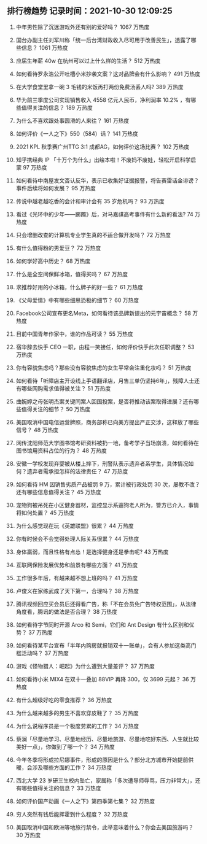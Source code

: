 
## 排行榜趋势 记录时间：2021-10-30 12:09:25
  
  1. 中年男性除了沉迷游戏外还有别的爱好吗？ 1067 万热度
    
  2. 国台办副主任刘军川称「统一后台湾财政收入尽可用于改善民生」，透露了哪些信息？ 1061 万热度
    
  3. 应届生年薪 40w 在杭州可以过上什么样的生活？ 512 万热度
    
  4. 如何看待罗永浩公开吐槽小米抄袭文案？这对品牌会有什么影响？ 491 万热度
    
  5. 在大学食堂里拿一碗 3 毛钱的米饭再打两份免费汤丢人吗? 389 万热度
    
  6. 华为前三季度公司实现销售收入 4558 亿元人民币，净利润率 10.2% ，有哪些值得关注的信息？ 189 万热度
    
  7. 为什么不喜欢跟处事圆滑的人来往？ 161 万热度
    
  8. 如何评价《一人之下》550（584）话？ 141 万热度
    
  9. 2021 KPL 秋季赛广州TTG 3:1 成都AG，如何评价这场比赛？ 102 万热度
    
  10. 知乎携经典 IP 「十万个为什么」出绘本啦！不废妈不废娃，轻松开启科学启蒙 97 万热度
    
  11. 如何看待中南屋发文否认反华，表示已收集好证据报警，将告赛雷话金诽谤？事件后续将如何发展？ 95 万热度
    
  12. 传说中越老越吃香的会计和审计会有 35 岁危机吗？ 93 万热度
    
  13. 看过《光环中的少年——踯躅》后，对马嘉祺高考事件有什么新的看法? 74 万热度
    
  14. 只会增删改查的计算机专业学生真的不适合做开发吗？ 72 万热度
    
  15. 有什么值得粉的男爱豆？ 72 万热度
    
  16. 如何学好高中历史？ 68 万热度
    
  17. 什么是全空间保鲜冰箱，值得买吗？ 67 万热度
    
  18. 求推荐好用的小冰箱，什么牌子的好一些？ 61 万热度
    
  19. 《父母爱情》中有哪些细思恐极的细节？ 60 万热度
    
  20. Facebook公司宣布更名Meta，如何看待该品牌新提出的元宇宙概念？ 58 万热度
    
  21. 目前中国青年作家中，谁的作品可读？ 55 万热度
    
  22. 宿华辞去快手 CEO 一职，由程一笑接任，如何评价快手此次任职调整？ 53 万热度
    
  23. 你有容貌焦虑吗？那些没有容貌焦虑的女生平常会注重化妆吗？ 51 万热度
    
  24. 如何看待「听障店主开设线上手语翻译店，月售三单仍坚持6年」，残障人士还有哪些网购需求值得被关注？ 51 万热度
    
  25. 曲婉婷之母张明杰案关键同案人回国投案，是否将推动该案取得进展？还有哪些值得关注的细节？ 50 万热度
    
  26. 美国取消中国电信运营牌照，商务部称已向美方提出严正交涉，这释放了哪些信号？ 48 万热度
    
  27. 网传沈阳师范大学图书馆考研资料被扔一地，备考学子当场崩溃，如何看待在图书馆用资料占位的行为？ 48 万热度
    
  28. 安徽一学校发现弃婴被从楼上摔下，刑警队表示遗弃者系学生，具体情况如何？遗弃者需承担怎样的法律责任？ 47 万热度
    
  29. 如何看待 HM 因销售劣质产品被罚 9 万，累计被行政处罚 30 次，屡教不改？还有哪些信息值得关注？ 45 万热度
    
  30. 宠物狗被吊死在小区健身器材，监控显示系遛狗老人所为，警方已介入，事情将如何处置？ 45 万热度
    
  31. 为什么感觉现在玩《英雄联盟》很累？ 44 万热度
    
  32. 你有时候会不会觉得处理人际关系很累？ 44 万热度
    
  33. 身体羸弱，而且性格有点怂！是选择健身还是拳击呢? 43 万热度
    
  34. 互联网保险发展优势和前景有哪些方面？ 41 万热度
    
  35. 工作很多年后，有越来越不想上班的吗？ 41 万热度
    
  36. 卢俊义在家练武成了天下第一，合理吗？ 38 万热度
    
  37. 腾讯视频回应买会员后还得看广告，称「不在会员免广告特权范围」，从法律角度看，腾讯的做法是否合理？ 38 万热度
    
  38. 如何看待字节同时开源 Arco 和 Semi，它们和 Ant Design 有什么区别和优势？ 37 万热度
    
  39. 如何看待某平台宣布「半年内购房就报销双十一账单」，会有人参加这类高门槛活动吗？ 37 万热度
    
  40. 游戏《怪物猎人：崛起》为什么遭到大量差评？ 37 万热度
    
  41. 如何看待小米 MIX4 在双十一叠加 88VIP 再降 300，仅 3699 元起？ 36 万热度
    
  42. 有什么超级好吃的零食推荐？ 36 万热度
    
  43. 为什么越来越多的男生不喜欢穿皮鞋了？ 35 万热度
    
  44. 为什么说程序员是一个极度劳累的工作？ 34 万热度
    
  45. 蔡澜「尽量地学习、尽量地经历、尽量地旅游、尽量地吃好东西、人生就比较美好一点」，你做到了哪一个？ 34 万热度
    
  46. 今年冬季将形成拉尼娜事件，形成的原因是什么？部分北方城市开始提前供暖，会涉及哪些方面的工作？ 34 万热度
    
  47. 西北大学 23 岁研三生校内坠亡，家属称「多次遭导师辱骂，压力非常大」，还有哪些值得关注的信息？ 33 万热度
    
  48. 如何评价国产动画《一人之下》第四季第七集？ 32 万热度
    
  49. 穷人突然有钱后能挥霍到什么程度？ 32 万热度
    
  50. 美国取消中国和欧洲等地旅行禁令，此举意味着什么？你会去美国旅游吗？ 30 万热度
    